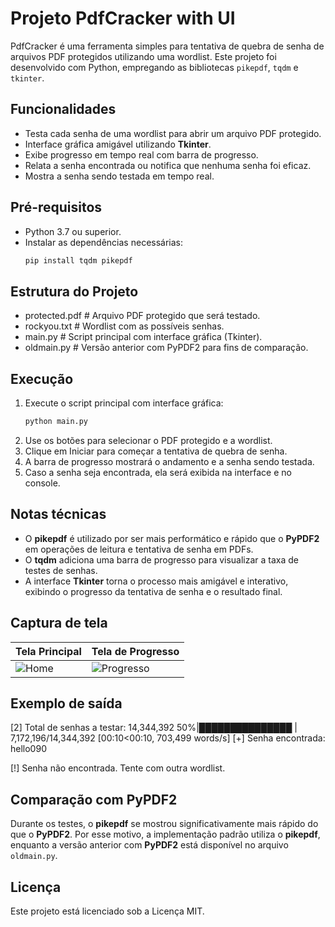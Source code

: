 # Projeto PdfCracker with UI

PdfCracker é uma ferramenta simples para tentativa de quebra de senha de arquivos PDF protegidos utilizando uma wordlist. Este projeto foi desenvolvido com Python, empregando as bibliotecas `pikepdf`, `tqdm` e `tkinter`.

## Funcionalidades

- Testa cada senha de uma wordlist para abrir um arquivo PDF protegido.
- Interface gráfica amigável utilizando **Tkinter**.
- Exibe progresso em tempo real com barra de progresso.
- Relata a senha encontrada ou notifica que nenhuma senha foi eficaz.
- Mostra a senha sendo testada em tempo real.

## Pré-requisitos

- Python 3.7 ou superior.
- Instalar as dependências necessárias:
  ```bash
  pip install tqdm pikepdf
  ```

## Estrutura do Projeto

- protected.pdf   # Arquivo PDF protegido que será testado.
- rockyou.txt     # Wordlist com as possíveis senhas.
- main.py         # Script principal com interface gráfica (Tkinter).
- oldmain.py      # Versão anterior com PyPDF2 para fins de comparação.

## Execução

1. Execute o script principal com interface gráfica:
   ```bash
   python main.py
   ```
2. Use os botões para selecionar o PDF protegido e a wordlist.
3. Clique em Iniciar para começar a tentativa de quebra de senha.
4. A barra de progresso mostrará o andamento e a senha sendo testada.
5. Caso a senha seja encontrada, ela será exibida na interface e no console.

## Notas técnicas

- O **pikepdf** é utilizado por ser mais performático e rápido que o **PyPDF2** em operações de leitura e tentativa de senha em PDFs.
- O **tqdm** adiciona uma barra de progresso para visualizar a taxa de testes de senhas.
- A interface **Tkinter** torna o processo mais amigável e interativo, exibindo o progresso da tentativa de senha e o resultado final.

## Captura de tela

| Tela Principal | Tela de Progresso |
|----------------|-------------------|
| ![Home](https://joaopauloaramuni.github.io/python-imgs/PdfCracker_with_UI/imgs/home.png) | ![Progresso](https://joaopauloaramuni.github.io/python-imgs/PdfCracker_with_UI/imgs/progress.png) |

## Exemplo de saída

[2] Total de senhas a testar: 14,344,392
  50%|███████████████        | 7,172,196/14,344,392 [00:10<00:10, 703,499 words/s]
[+] Senha encontrada: hello090

[!] Senha não encontrada. Tente com outra wordlist.

## Comparação com PyPDF2

Durante os testes, o **pikepdf** se mostrou significativamente mais rápido do que o **PyPDF2**. Por esse motivo, a implementação padrão utiliza o **pikepdf**, enquanto a versão anterior com **PyPDF2** está disponível no arquivo `oldmain.py`.

## Licença

Este projeto está licenciado sob a Licença MIT.
